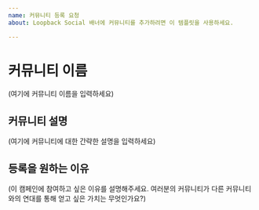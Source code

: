 ```yaml
---
name: 커뮤니티 등록 요청
about: Loopback Social 배너에 커뮤니티를 추가하려면 이 템플릿을 사용하세요.

---
```


# 커뮤니티 이름

(여기에 커뮤니티 이름을 입력하세요)

## 커뮤니티 설명

(여기에 커뮤니티에 대한 간략한 설명을 입력하세요)

## 등록을 원하는 이유

(이 캠페인에 참여하고 싶은 이유를 설명해주세요. 여러분의 커뮤니티가 다른 커뮤니티와의 연대를 통해 얻고 싶은 가치는 무엇인가요?)
